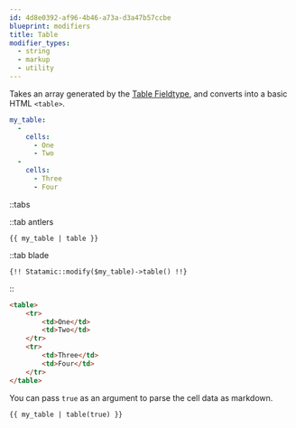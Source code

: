 ```yaml
---
id: 4d8e0392-af96-4b46-a73a-d3a47b57ccbe
blueprint: modifiers
title: Table
modifier_types:
  - string
  - markup
  - utility
---
```

Takes an array generated by the [Table Fieldtype](/fieldtypes/table), and converts into a basic HTML `<table>`.

```yaml
my_table:
  -
    cells:
      - One
      - Two
  -
    cells:
      - Three
      - Four
```

::tabs

::tab antlers
```antlers
{{ my_table | table }}
```
::tab blade
```blade
{!! Statamic::modify($my_table)->table() !!}
```
::

```html
<table>
    <tr>
        <td>One</td>
        <td>Two</td>
    </tr>
    <tr>
        <td>Three</td>
        <td>Four</td>
    </tr>
</table>
```

You can pass `true` as an argument to parse the cell data as markdown.

```
{{ my_table | table(true) }}
```

